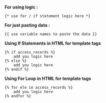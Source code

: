 
**For using logic :**

`{* use for / if statement logic here *}`

**For just pasting data :**

`{{ use variable names to paste the data }}`

**Using If Statements in HTML for template tags**
```
{% if access_records %}
	add you logic here
{% else %}
	add you logic here
{% endif %}
```

**Using For Loop in HTML for template tags**
```
{% for ele in access_records %}
    add you logic here
{% endfor %}
```